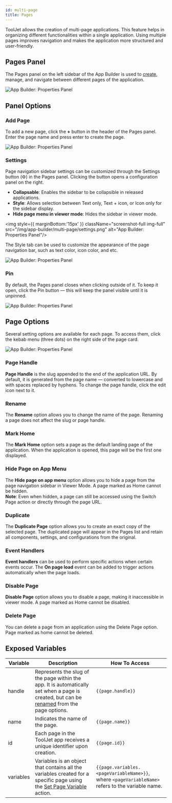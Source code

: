 ```yaml
---
id: multi-page
title: Pages
---
```


ToolJet allows the creation of multi-page applications. This feature helps in organizing different functionalities within a single application. Using multiple pages improves navigation and makes the application more structured and user-friendly.

## Pages Panel

The Pages panel on the left sidebar of the App Builder is used to [create](#add-page), manage, and navigate between different pages of the application.

<img className="screenshot-full img-full" src="/img/app-builder/multi-page/page-panel.png" alt="App Builder: Properties Panel"/>

## Panel Options

### Add Page

To add a new page, click the **+** button in the header of the Pages panel. Enter the page name and press enter to create the page.

<img className="screenshot-full img-m" src="/img/app-builder/multi-page/add-page.png" alt="App Builder: Properties Panel"/>

### Settings

Page navigation sidebar settings can be customized through the Settings button (⚙️) in the Pages panel. Clicking the button opens a configuration panel on the right.

- **Collapsable**: Enables the sidebar to be collapsible in released applications.
- **Style**: Allows selection between Text only, Text + icon, or Icon only for the sidebar display.
- **Hide page menu in viewer mode**:  Hides the sidebar in viewer mode.

<img style={{ marginBottom:'15px' }} className="screenshot-full img-full" src="/img/app-builder/multi-page/settings.png" alt="App Builder: Properties Panel"/>

The Style tab can be used to customize the appearance of the page navigation bar, such as text color, icon color, and etc.

<img className="screenshot-full img-full" src="/img/app-builder/multi-page/style.png" alt="App Builder: Properties Panel"/>

### Pin

By default, the Pages panel closes when clicking outside of it. To keep it open, click the Pin button — this will keep the panel visible until it is unpinned.

<img className="screenshot-full img-m" src="/img/app-builder/multi-page/pin.png" alt="App Builder: Properties Panel"/>

## Page Options

Several setting options are available for each page. To access them, click the kebab menu (three dots) on the right side of the page card.

<img className="screenshot-full img-l" src="/img/app-builder/multi-page/page-option.png" alt="App Builder: Properties Panel"/>

### Page Handle

**Page Handle** is the slug appended to the end of the application URL. By default, it is generated from the page name — converted to lowercase and with spaces replaced by hyphens. To change the page handle, click the edit icon next to it.

### Rename

The **Rename** option allows you to change the name of the page. Renaming a page does not affect the slug or page handle.

### Mark Home

The **Mark Home** option sets a page as the default landing page of the application. When the application is opened, this page will be the first one displayed.

### Hide Page on App Menu

The **Hide page on app menu** option allows you to hide a page from the page navigation sidebar in Viewer Mode. A page marked as Home cannot be hidden.<br/>
**Note**: Even when hidden, a page can still be accessed using the Switch Page action or directly through the page URL.

### Duplicate

The **Duplicate Page** option allows you to create an exact copy of the selected page. The duplicated page will appear in the Pages list and retain all components, settings, and configurations from the original.

### Event Handlers

**Event handlers** can be used to perform specific actions when certain events occur. The **On page load** event can be added to  trigger actions automatically when the page loads.

### Disable Page

**Disable Page** option allows you to disable a page, making it inaccessible in viewer mode. A page marked as Home cannot be disabled.

### Delete Page

You can delete a page from an application using the Delete Page option. Page marked as home cannot be deleted.

## Exposed Variables

| Variable  | Description | How To Access |
| ----------- | ----------- | ------------- |
| handle | Represents the slug of the page within the app. It is automatically set when a page is created, but can be [renamed](#page-handle) from the page options. | `{{page.handle}}`|
| name | Indicates the name of the page. | `{{page.name}}` |
| id | Each page in the ToolJet app receives a unique identifier upon creation. | `{{page.id}}` |
| variables | Variables is an object that contains all the variables created for a specific page using the [Set Page Variable](/docs/actions/set-page-variable) action.  | `{{page.variables.<pageVariableName>}}`, where `<pageVariableName>` refers to the variable name. |
